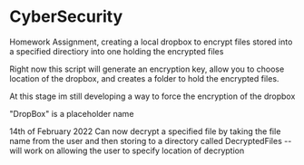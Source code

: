# CyberSecurity
Homework Assignment, creating a local dropbox to encrypt files stored into a specified directiory into one holding the encrypted files

Right now this script will generate an encryption key, allow you to choose location of the dropbox, and
creates a folder to hold the encrypted files.

At this stage im still developing a way to force the encryption of the dropbox

"DropBox" is a placeholder name

14th of February 2022
Can now decrypt a specified file by taking the file name from the user and then storing to a directory called
DecryptedFiles -- will work on allowing the user to specify location of decryption
